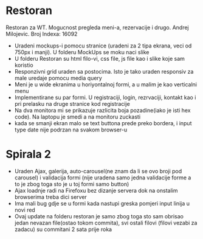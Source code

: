 # Restoran
Restoran za WT. Mogucnost pregleda meni-a, rezervacije i drugo. Andrej Milojevic. Broj Indexa: 16092

 * Uradeni mockups-i pomocu stranice (uradeni za 2 tipa ekrana, veci od 750px i manji). U folderu MockUps se moku naci slike
 * U folderu Restoran su html filo-vi, css file, js file kao i slike koje sam koristio
 * Responzivni grid uraden sa postocima. Isto je tako uraden responsiv za male uredaje pomocu media query
 * Meni je u wide ekranima u horiyontalnoj formi, a u malim je kao verticalni menu
 * Implementirane su par formi. U registraciji, login, rezrvaciji, kontakt kao i pri prelasku na druge stranice kod registracije
 * Na dva monitora mi se prikazuje razlicita boja pozadine(iako je isti hex code). Na laptopu je smedi a na monitoru zuckasti
 * kada se smanji ekran malo se text buttona prede preko bordera, i input type date nije podrzan na svakom browser-u

# Spirala 2

* Uraden Ajax, galerija, auto-carousel(ne znam da li se ovo broji pod carousel) i validacija formi (nije uradena samo jedna validacije forme a to je zbog toga sto je u toj formi samo button)
* Ajax loadnje radi na Firefoxu bez dizanje servera dok na onstalim browserima treba dici server
* Ima mali bug gdje se u formi kada nastupi greska pomjeri input linija u novi red
* Ovaj update na folderu restoran je samo zbog toga sto sam obrisao jedan nevazan file(ostao tokom commita), svi ostali filovi (filovi vezabi za zadacu) su commitani 2 sata prije roka